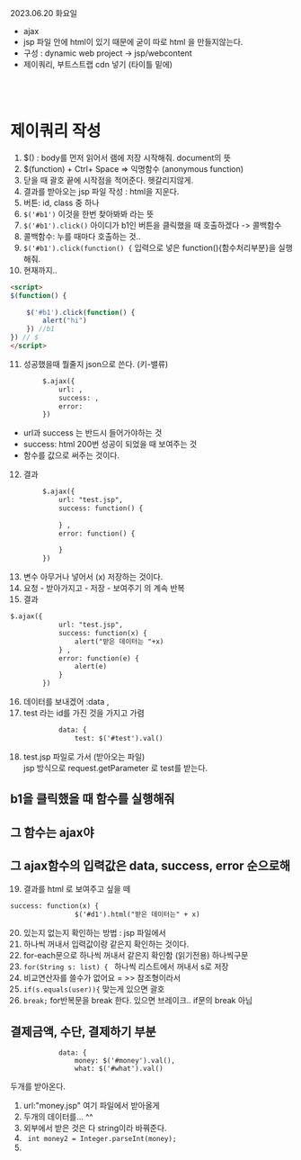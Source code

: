 2023.06.20 화요일
- ajax
- jsp 파일 안에 html이 있기 때문에 굳이 따로 html 을 만들지않는다.
- 구성 : dynamic web project -> jsp/webcontent
- 제이쿼리, 부트스트랩 cdn 넣기 (타이틀 밑에)
<br>
<br>

# 제이쿼리 작성
1. $() : body를 먼저 읽어서 램에 저장 시작해줘. document의 뜻
2. $(function) + Ctrl+ Space => 익명함수 (anonymous function)
3. 닫을 때 괄호  끝에 시작점을 적어준다. 헷갈리지않게.
4. 결과를 받아오는 jsp 파일 작성 : html을 지운다.
5. 버튼: id, class 중 하나 
6. `$('#b1')` 이것을 한번 찾아봐봐 라는 뜻
7. `$('#b1').click()` 아이디가 b1인 버튼을 클릭했을 때 호출하겠다 -> 콜백함수
8. 콜백함수: 누를 때마다 호출하는 것..
9. `$('#b1').click(function() {` 입력으로 넣은 function(){함수처리부분}을 실행해줘.
10. 현재까지.. 
```html
<script>
$(function() {
	
	$('#b1').click(function() {
		alert("hi")
	}) //b1
}) // $
</script>
```
11. 성공했을때 뭘줄지 json으로 쓴다. (키-밸류)
```html
		$.ajax({
			url: ,
			success: ,
			error: 
		})
```
- url과 success 는 반드시 들어가야하는 것
- success: html 200번 성공이 되었을 때 보여주는 것
- 함수를 값으로 써주는 것이다.

12. 결과
```html
		$.ajax({
			url: "test.jsp",
			success: function() {
				
			} ,
			error: function() {
				
			}
		})
```

13. 변수 아무거나 넣어서 (x) 저장하는 것이다.
14. 요청 - 받아가지고 - 저장 - 보여주기 의 계속 반복
15. 결과
```html
$.ajax({
			url: "test.jsp",
			success: function(x) {
				alert("받은 데이터는 "+x)
			} ,
			error: function(e) {
				alert(e)
			}
		})
```
16. 데이터를 보내겠어 :data ,
17. test 라는 id를 가진 것을 가지고 가렴
```html
			data: {
				test: $('#test').val()
```

18. test.jsp 파일로 가서 (받아오는 파일) <br>
jsp 방식으로 request.getParameter 로 test를 받는다.



## b1을 클릭했을 때 함수를 실행해줘
## 그 함수는 ajax야
## 그 ajax함수의 입력값은 data, success, error 순으로해


19. 결과를 html 로 보여주고 싶을 떼
```html
success: function(x) {
				$('#d1').html("받은 데이터는" + x)
```

20. 있는지 없는지 확인하는 방법 : jsp 파일에서
21. 하나씩 꺼내서 입력값이랑 같은지 확인하는 것이다.
22. for-each문으로 하나씩 꺼내서 같은지 확인함 (읽기전용) 하나씩구문
23. `for(String s: list) { ` 하나씩 리스트에서 꺼내서 s로 저장
24. 비교연산자를 쓸수가 없어요 = >> 참조형이라서
25. `if(s.equals(user)){` 맞는게 있으면 괄호
26. `break;` for반복문을 break 한다. 있으면 브레이크.. if문의 break 아님


## 결제금액, 수단, 결제하기 부분

```
			data: {
				money: $('#money').val(),
				what: $('#what').val()
```

두개를 받아온다.

1. url:"money.jsp" 여기 파일에서 받아올게
2. 두개의 데이터를... ^^
3. 외부에서 받은 것은 다 string이라 바꿔준다.
4. `  int money2 = Integer.parseInt(money); `
5. 